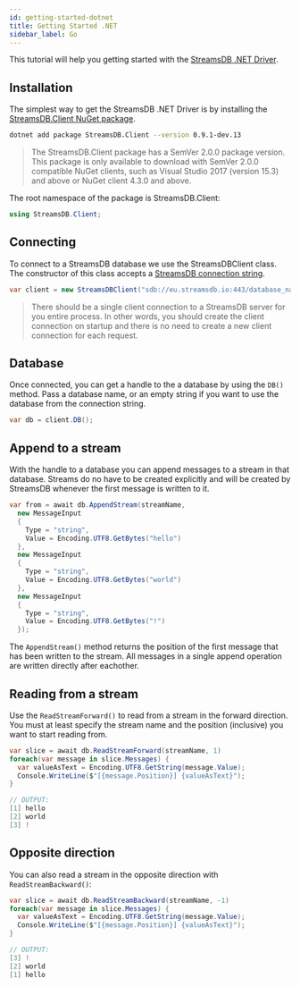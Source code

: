 ```yaml
---
id: getting-started-dotnet
title: Getting Started .NET
sidebar_label: Go
---
```


This tutorial will help you getting started with the [StreamsDB .NET Driver](https://github.com/streamsdb/driver/tree/master/dotnet).

## Installation

The simplest way to get the StreamsDB .NET Driver is by installing the [StreamsDB.Client NuGet package](https://www.nuget.org/packages/StreamsDB.Client).

``` bash
dotnet add package StreamsDB.Client --version 0.9.1-dev.13
```

> The StreamsDB.Client package has a SemVer 2.0.0 package version.
> This package is only available to download with SemVer 2.0.0 compatible 
> NuGet clients, such as Visual Studio 2017 (version 15.3) and above or NuGet client 4.3.0 and above.

The root namespace of the package is StreamsDB.Client:

``` csharp
using StreamsDB.Client;
```

## Connecting

To connect to a StreamsDB database we use the StreamsDBClient class. The constructor of this class accepts a [StreamsDB connection string](/docs/connection-string).

``` csharp
var client = new StreamsDBClient("sdb://eu.streamsdb.io:443/database_name");
```

> There should be a single client connection to a StreamsDB server for you entire process. In other words, you should create the client connection on startup and there is no need to create a new client connection for each request.

## Database

Once connected, you can get a handle to the a database by using the `DB()` method. Pass a database name, or an empty string if you want to use the database from the connection string.

``` csharp
var db = client.DB();
```

## Append to a stream

With the handle to a database you can append messages to a stream in that database. Streams do no have to be created explicitly and will be created by StreamsDB whenever the first message is written to it.

``` csharp
var from = await db.AppendStream(streamName,
  new MessageInput
  {
    Type = "string",
    Value = Encoding.UTF8.GetBytes("hello")
  },
  new MessageInput
  {
    Type = "string",
    Value = Encoding.UTF8.GetBytes("world")
  },
  new MessageInput
  {
    Type = "string",
    Value = Encoding.UTF8.GetBytes("!")
  });
```

The `AppendStream()` method returns the position of the first message that has been written to the stream. All messages in a single append operation are written directly after eachother.

## Reading from a stream

Use the `ReadStreamForward()` to read from a stream in the forward direction. You must at least specify the stream name and the position (inclusive) you want to start reading from.

``` csharp
var slice = await db.ReadStreamForward(streamName, 1)
foreach(var message in slice.Messages) {
  var valueAsText = Encoding.UTF8.GetString(message.Value);
  Console.WriteLine($"[{message.Position}] {valueAsText}");
}

// OUTPUT:
[1] hello
[2] world
[3] !
```

## Opposite direction

You can also read a stream in the opposite direction with `ReadStreamBackward()`:

``` csharp
var slice = await db.ReadStreamBackward(streamName, -1)
foreach(var message in slice.Messages) {
  var valueAsText = Encoding.UTF8.GetString(message.Value);
  Console.WriteLine($"[{message.Position}] {valueAsText}");
}

// OUTPUT:
[3] !
[2] world
[1] hello
```
